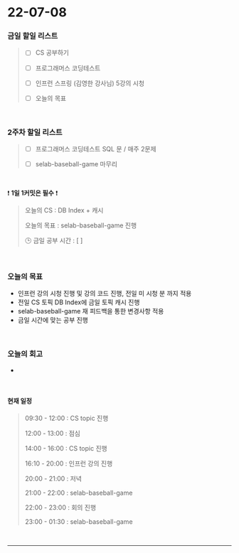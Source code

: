 # 22-07-08
 ### 금일 할일 리스트 

> - [ ]  CS 공부하기  
>
> - [ ]  프로그래머스 코딩테스트
>
> - [ ]  인프런 스프링 (김영한 강사님) 5강의 시청
>
> - [ ]  오늘의 목표    

<br/>

### 2주차 할일 리스트  

> - [ ]  프로그래머스 코딩테스트 SQL 문 / 매주 2문제  
>
> - [ ]  selab-baseball-game 마무리

<br/>

❗ **1일 1커밋은 필수** ❗
> 오늘의 CS : DB Index + 캐시
>
> 오늘의 목표 : selab-baseball-game 진행
>
> 🕒 금일 공부 시간 :  [ ]    
  
<br/>

### 오늘의 목표
- 인프런 강의 시청 진행 및 강의 코드 진행, 전일 미 시청 분 까지 적용
- 전일 CS 토픽 DB Index에 금일 토픽 캐시 진행
- selab-baseball-game 재 피드백을 통한 변경사항 적용
- 금일 시간에 맞는 공부 진행


<br>

### 오늘의 회고
- 


<br>

#### 현재 일정  

> 09:30 - 12:00 : CS topic 진행
>
> 12:00 - 13:00 : 점심
>
> 14:00 - 16:00 : CS topic 진행
>
> 16:10 - 20:00 : 인프런 강의 진행
>
> 20:00 - 21:00 : 저녁
>
> 21:00 - 22:00 : selab-baseball-game
>
> 22:00 - 23:00 : 회의 진행
>
> 23:00 - 01:30 : selab-baseball-game

<br/>

------------  